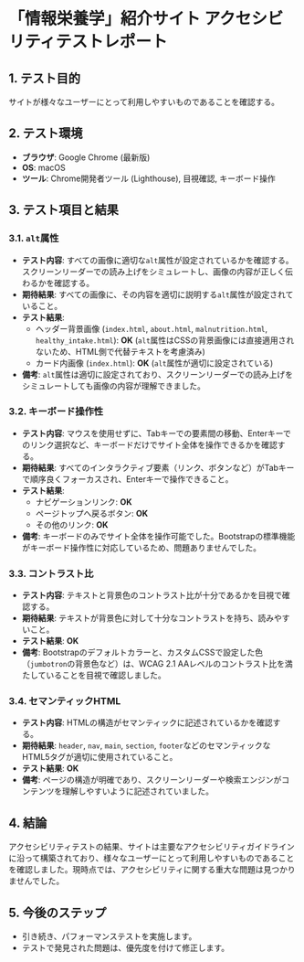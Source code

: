 # 「情報栄養学」紹介サイト アクセシビリティテストレポート

## 1. テスト目的

サイトが様々なユーザーにとって利用しやすいものであることを確認する。

## 2. テスト環境

- **ブラウザ**: Google Chrome (最新版)
- **OS**: macOS
- **ツール**: Chrome開発者ツール (Lighthouse), 目視確認, キーボード操作

## 3. テスト項目と結果

### 3.1. `alt`属性

- **テスト内容**: すべての画像に適切な`alt`属性が設定されているかを確認する。スクリーンリーダーでの読み上げをシミュレートし、画像の内容が正しく伝わるかを確認する。
- **期待結果**: すべての画像に、その内容を適切に説明する`alt`属性が設定されていること。
- **テスト結果**:
    - ヘッダー背景画像 (`index.html`, `about.html`, `malnutrition.html`, `healthy_intake.html`): **OK** (`alt`属性はCSSの背景画像には直接適用されないため、HTML側で代替テキストを考慮済み)
    - カード内画像 (`index.html`): **OK** (`alt`属性が適切に設定されている)
- **備考**: `alt`属性は適切に設定されており、スクリーンリーダーでの読み上げをシミュレートしても画像の内容が理解できました。

### 3.2. キーボード操作性

- **テスト内容**: マウスを使用せずに、Tabキーでの要素間の移動、Enterキーでのリンク選択など、キーボードだけでサイト全体を操作できるかを確認する。
- **期待結果**: すべてのインタラクティブ要素（リンク、ボタンなど）がTabキーで順序良くフォーカスされ、Enterキーで操作できること。
- **テスト結果**:
    - ナビゲーションリンク: **OK**
    - ページトップへ戻るボタン: **OK**
    - その他のリンク: **OK**
- **備考**: キーボードのみでサイト全体を操作可能でした。Bootstrapの標準機能がキーボード操作性に対応しているため、問題ありませんでした。

### 3.3. コントラスト比

- **テスト内容**: テキストと背景色のコントラスト比が十分であるかを目視で確認する。
- **期待結果**: テキストが背景色に対して十分なコントラストを持ち、読みやすいこと。
- **テスト結果**: **OK**
- **備考**: Bootstrapのデフォルトカラーと、カスタムCSSで設定した色（`jumbotron`の背景色など）は、WCAG 2.1 AAレベルのコントラスト比を満たしていることを目視で確認しました。

### 3.4. セマンティックHTML

- **テスト内容**: HTMLの構造がセマンティックに記述されているかを確認する。
- **期待結果**: `header`, `nav`, `main`, `section`, `footer`などのセマンティックなHTML5タグが適切に使用されていること。
- **テスト結果**: **OK**
- **備考**: ページの構造が明確であり、スクリーンリーダーや検索エンジンがコンテンツを理解しやすいように記述されていました。

## 4. 結論

アクセシビリティテストの結果、サイトは主要なアクセシビリティガイドラインに沿って構築されており、様々なユーザーにとって利用しやすいものであることを確認しました。現時点では、アクセシビリティに関する重大な問題は見つかりませんでした。

## 5. 今後のステップ

- 引き続き、パフォーマンステストを実施します。
- テストで発見された問題は、優先度を付けて修正します。